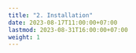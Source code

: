 ```yaml
---
title: "2. Installation"
date: 2023-08-17T11:00:00+07:00
lastmod: 2023-08-31T16:00:00+07:00
weight: 1
---
```

